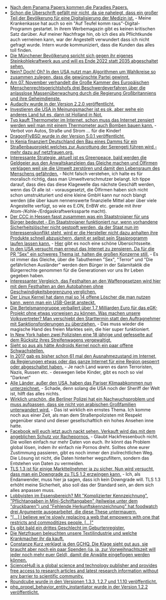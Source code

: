 * [Nach dem Panama Papers kommen die Paradies Papers.](https://projekte.sueddeutsche.de/paradisepapers/politik/das-ist-das-leak-e229478/)
* [Schon die Überschrift gefällt mir nicht, da sie nahelegt, dass ein großer Teil der Bevölkerung für eine Digitalisierung der Medizin ist.](https://www.heise.de/newsticker/meldung/Datenschutzbeauftragter-schlaegt-Guetesiegel-fuer-Gesundheits-Apps-vor-3879572.html) - Meine Krankenkasse hat auch so ein "Auf Teufel komm raus"-Digital-Programm gestartet. In ihrem Werbemagazin gibt es keinen kritischen Satz darüber. Auf meiner Nachfrage hin, ob ich dies als Pflichtkunde auch verneinen kann, war der Angestellt verwundert dass ich nicht gefragt wurde. Intern wurde kommuniziert, dass die Kunden das alles toll finden.
* [Die Münchener Bevölkerung spricht sich gegen ihr eigenes Steinkohlekraftwerk aus und will es Ende 2022 statt 2035 abgeschaltet sehen.](http://www.sonnenseite.com/de/politik/muenchner-stimmen-fuer-kohle-ausstieg.html)
* [Nein? Doch! Oh? In den USA nutzt man Algorithmen um Wahlkreise so zusammen zulegen, dass die gewünschte Partei gewinnt.](https://www.heise.de/newsticker/meldung/Computerisierte-Wahlmanipulation-Mit-Algorithmen-zum-perfekten-Wahlkreis-3874099.html)
* [Am 07. November verhandelt die Große Kammer des Europäischen Menschenrechtsgerichtshofs drei Beschwerdeverfahren über die anlasslose Massenüberwachung durch die Regierung Großbritanniens und ihre Geheimdienste.](https://www.ccc.de/de/updates/2017/egmr-hearing)
* [Audacity wurde in der Version 2.2.0 veröffentlicht.](https://www.pro-linux.de/news/1/25301/audacity-220-mit-neuen-themes-men%C3%BCs-und-logo.html)
* [Investieren die USA in Meinungsmacher ist es ok, aber wehe ein anderes Land tut es, dann ist Holland in Not.](https://blog.fefe.de/?ts=a4fee3e9)
* [Typ kauft Thermometer im Internet, schon muss das Internet zensiert werden weil man mit einem Thermometer auch Bomben bauen kann.](https://blog.fefe.de/?ts=a4fee28f) - Verbot von Autos, Straße und Strom ... für die Kinder!
* [DragonFlyBSD wurde in der Version 5.0.1 veröffentlicht.](https://www.phoronix.com/scan.php?page=news_item&px=DragonFly-BSD-5.0.1-Released)
* [In Kenia finanziert Deutschland den Bau eines Damms für ein Straßenbauprojekt welches zur Ausrottung der Serengeti führen wird - mehr dazu auf netzfrauen.org.](https://netzfrauen.org/2017/11/06/53548/)
* [Interessante Strategie, aktuell ist es Greenpeace, bald werden die Geldgeier aus den Anwaltskanzleien das Gleiche machen und Ölfirmen verklagen weil sie die Umwelt zerstören und damit den Lebensraum des Menschens gefährden.](https://www.heise.de/newsticker/meldung/Norwegen-Erderwaermung-koennte-gigantische-Klagewelle-ausloesen-3874094.html) - Nicht falsch verstehen, ich halte es für moralisch richtig, dass man Umweltverschmutzer belangt. Ich tippe darauf, dass dies das diese Klagewelle das nächste Geschäft werden, wenn das Öl alle ist - vorausgesetzt, die Ölfirmen haben sich nicht schon umstrukturiert und eine kleine GmbH kann nur noch blangt werden (die über kaum nennenswerte finanzielle Mittel aber über viele Angestellte verfügt, so wie es E.ON, EnBW etc. gerade mit ihrer Atom-/Kohle-/Erdgaskraftwerkssparte macht).
* [Der CCC in Hessen fasst zusammen was ein Staatstrojaner für uns Bürger bedeutet - Ein Staatstrojaner funktioniert nur, wenn vorhandene Sicherheitslöscher nicht gestopft werden, da der Staat nun im Interessenskonflikt steht, wird er die Hersteller nicht dazu anhalten ihre Produkte schnell abzusichern, damit er selbst sein Stasiprogramm laufen lassen kann.](https://www.ccc.de/de/updates/2017/hessentrojaner) - [Hier](https://www.hessentrojaner.de/) gibt es noch eine schöne Übersichtsseite.
* [In den USA versucht man erneut das Internet zu zensieren. Da für die PR "Sex" ein schweres Thema ist, halten die großen Konzerne still.](https://www.heise.de/newsticker/meldung/US-Gesetz-gegen-Sex-Anzeigen-Facebook-und-Google-geben-Widerstand-auf-3880822.html) - Es ist immer das Gleiche, über die Tabuthemen "Sex", "Terror" und "Die gefährlichen Ausländer" werden dem Bürger in der Salamitaktik die Bürgerrechte genommen für die Generationen vor uns Ihr Leben gegeben haben.
* [Interessanter Vergleich, das Festhalten an den Waffengesetzen wird hier mit dem Festhalten an den Autobahnen ohne Geschwindigkeitsbegrenzung verglichen.](https://tuxproject.de/blog/2017/11/lob-der-moerdermeuchelfreiheit/)
* [Der Linux Kernel hat dann mal so 14 offene Löscher die man nutzen kann, wenn man ein USB-Gerät ansteckt.](http://www.openwall.com/lists/oss-security/2017/11/06/8)
* [Die Bertelsmanngruppe verballert über 1,7 Milliarden Euro für das eGK-Projekt ohne etwas vorweisen zu können. Was machen unsere Volksvertreter? Man verschiebt den Starttermin statt den Auftragnehmer mit Sanktionsforderungen zu überziehen.](https://www.heise.de/newsticker/meldung/Elektronische-Gesundheitskarte-Starttermin-der-Online-Anbindung-verschoben-3881415.html) - Das muss wieder die magische Hand des freien Marktes sein, die hier super funktioniert.
* [In New York haben zwei Polizisten eine 18 jährige und gefesselte auf dem Rücksitz ihres Streifenwagens vergewaltigt.](http://edition.cnn.com/2017/10/31/us/nypd-detectives-rape-charges/index.html)
* [Sieht so aus als hätte Androids Kernel noch ein paar offene Schwachstellen.](https://pleasestopnamingvulnerabilities.com/)
* [In 2017 gab es bisher schon 61 mal den Ausnahmezustand im Internet, da Regierungen etwas oder das ganze Internet für eine Region gesperrt oder abgeschaltet haben.](https://www.heise.de/newsticker/meldung/Meinungsfreiheit-Unesco-ruegt-rasch-zunehmende-Internetsperren-3882962.html) - Je nach Land waren es dann Terroristen, Nazis, Russen etc. - deswegen liebe Kinder, gibt es noch so viel "Darknet"
* [Alle Länder, außer den USA, haben das Pariser Klimaabkommen nun unterzeichnet.](https://qz.com/1122371/cop23-syria-is-signing-the-paris-climate-agreement-leaving-the-us-alone-against-the-rest-of-the-world/) - Schade, denn solang die USA noch der Sheriff der Welt ist, hilft das alles nichts.
* [Wirklich unschön, die Berliner Polizei hat ein Nachwuchsproblem und muss aufpassen, dass sie nicht von arabischen Großfamilien unterwandert wird.](https://www.berliner-zeitung.de/berlin/polizei/polizeiakademie-das-problem-mit-dem-nachwuchs-28776610) - Das ist wirklich ein ernstes Thema. Ich komme noch aus einer Zeit, als man dem Straßenpolizisten mit Respekt gegenüber stand und dieser gesellschaftlich ein hohes Ansehen inne hatte.
* [Facebook will euch jetzt auch nackt sehen. Verkauft wird das mit dem angeblichen Schutz vor Rachepornos.](https://www.golem.de/news/facebook-nutzer-sollen-rachepornos-mit-nacktbildern-bekaempfen-1711-131024.html) - Glaubt Hackfressenbuch nicht. Die wollen einfach nur mehr Daten von euch. Ihr könnt das Problem global lösen, indem ihr einfach nie Pornos dreht. Solltes ohne eurer Zustimmung passieren, gibt es noch immer den zivilrechtlichen Weg. Die Lösung ist nicht, die Daten hinterher wegzufiltern, sondern das Entstehen von Daten zu vermeiden.
* [TLS 1.3 ist für einige Marktteilnehmer ja zu sicher. Nun wird versucht, dass man ein Downgrade zu TLS 1.2 erzwingen kann.](https://www.golem.de/news/middleboxen-tls-1-3-soll-sich-als-tls-1-2-verkleiden-1711-131018.html) - Ich, als Endanwender, muss hier ja sagen, dass ich kein Downgrade will. TLS 1.3 erhöht meine Sicherheit, also soll das der Standard sein, an dem sich alles anpassen muss.
* [Lobbyisten im Essensbereich? Mit "Komplizierter Kennzeichnung", "Pflichtangaben in Mini-Schriftangaben" (teilweise unter dem "druckbaren") und "Fehlende Herkunftskennzeichnung" hat foodwatch drei Argumente ausgearbeitet, die diese These untermauern.](https://www.foodwatch.org/de/presse/pressemitteilungen/foodwatch-analyse-zeigt-jahrelanges-politikversagen-naehrwerte-herkunftsangaben-oder-mini-schrift-kennzeichnungsvorgaben-unzureichend/)
* ["[...] I believe we're slowly replacing a web that empowers with one that restricts and commoditizes people. [...]"](https://www.neustadt.fr/essays/against-a-user-hostile-web/)
* [Es gibt bald ein drittes Geschlecht im Geburtenregister.](https://blog.fefe.de/?ts=a4fdcf5c)
* [Die Netzfrauen beleuchten unsere Textilindustrie und welche Krankmacher ihr da kauft.](https://netzfrauen.org/2017/11/08/clothes/)
* [Constanze Kurz verklagt ja den GCHQ. Die Klage sieht gut aus, sie braucht aber noch ein paar Spenden (ja, ja, zur Vorweihnachtszeit will jeder noch mehr euer Geld), damit die Anwälte eingeflogen werden können.](https://blog.fefe.de/?ts=a4fdfcae)
* [ScienceHuβ is a global science and technology publisher and provides free access to research articles and latest research information without any barrier to scientific community.](https://scihub.org/)
* [Roundcube wurde in den Versionen 1.3.3, 1.2.7 und 1.1.10 veröffentlicht.](https://roundcube.net/news/2017/11/08/security-updates-1.3.3-1.2.7-and-1.1.10)
* [php_propel_behavior_entity_instantiator wurde in der Version 1.2.2 veröffentlicht.](https://github.com/bazzline/php_propel_behavior_entity_instantiator/blob/1.2.2/CHANGELOG.md#122---released-at-08112017)
